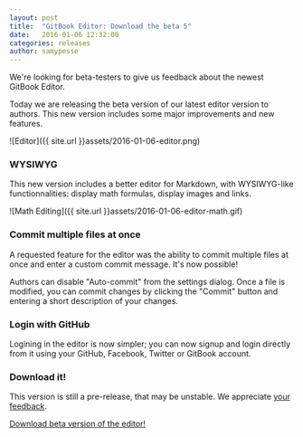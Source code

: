 ```yaml
---
layout: post
title:  "GitBook Editor: Download the beta 5"
date:   2016-01-06 12:32:00
categories: releases
author: samypesse
---
```


We're looking for beta-testers to give us feedback about the newest GitBook Editor.

<!-- more -->

Today we are releasing the beta version of our latest editor version to authors. This new version includes some major improvements and new features.

![Editor]({{ site.url }}assets/2016-01-06-editor.png)

### WYSIWYG

This new version includes a better editor for Markdown, with WYSIWYG-like functionnalities: display math formulas, display images and links.

![Math Editing]({{ site.url }}assets/2016-01-06-editor-math.gif)

### Commit multiple files at once

A requested feature for the editor was the ability to commit multiple files at once and enter a custom commit message. It's now possible!

Authors can disable "Auto-commit" from the settings dialog. Once a file is modified, you can commit changes by clicking the "Commit" button and entering a short description of your changes.

### Login with GitHub

Logining in the editor is now simpler; you can now signup and login directly from it using your GitHub, Facebook, Twitter or GitBook account.

### Download it!

This version is still a pre-release, that may be unstable. We appreciate [your feedback](https://www.gitbook.com/contact).

[Download beta version of the editor!](http://downloads.editor.gitbook.com/download/channel/beta)
